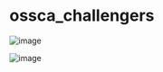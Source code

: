 # ossca_challengers

![image](https://user-images.githubusercontent.com/66076554/180808395-a548d7cb-b592-4aa3-8bd0-61a0bcce6aee.png)

![image](https://user-images.githubusercontent.com/66076554/180808561-9197b139-d0ee-4c28-b0cd-8323adcd0bb9.png)
